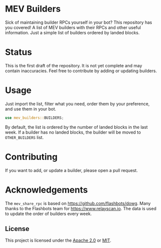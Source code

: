 # MEV Builders
Sick of maintaining builder RPCs yourself in your bot? This repository has you covered! A list of MEV builders with their RPCs and other useful information. Just a simple list of builders ordered by landed blocks. 

# Status
This is the first draft of the repository. It is not yet complete and may contain inaccuracies. Feel free to contribute by adding or updating builders.

# Usage
Just import the list, filter what you need, order them by your preference, and use them in your bot.

```rust
use mev_builders::BUILDERS;
```

By default, the list is ordered by the number of landed blocks in the last week. If a builder has no landed blocks, the builder will be moved to `OTHER_BUILDERS` list.

# Contributing
If you want to add, or update a builder, please open a pull request.

# Acknowledgements
The `mev_share_rpc` is based on https://github.com/flashbots/dowg. Many thanks to the Flashbots team for https://www.relayscan.io. The data is used to update the order of builders every week.

## License
This project is licensed under the [Apache 2.0](./LICENSE-APACHE) or [MIT](./LICENSE-MIT).